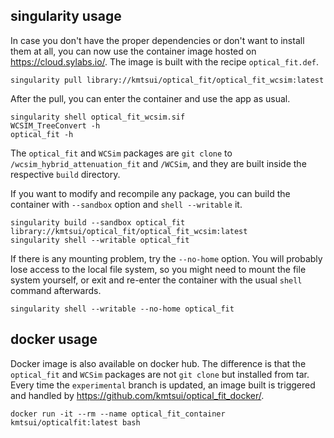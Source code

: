 ## singularity usage
In case you don't have the proper dependencies or don't want to install them at all, you can now use the container image hosted on https://cloud.sylabs.io/. The image is built with the recipe `optical_fit.def`.
```
singularity pull library://kmtsui/optical_fit/optical_fit_wcsim:latest
```
After the pull, you can enter the container and use the app as usual.
```
singularity shell optical_fit_wcsim.sif
WCSIM_TreeConvert -h
optical_fit -h
```
The `optical_fit` and `WCSim` packages are `git clone` to `/wcsim_hybrid_attenuation_fit` and `/WCSim`, and they are built inside the respective `build` directory.

If you want to modify and recompile any package, you can build the container with `--sandbox` option and `shell --writable` it.
```
singularity build --sandbox optical_fit library://kmtsui/optical_fit/optical_fit_wcsim:latest
singularity shell --writable optical_fit
```
If there is any mounting problem, try the `--no-home` option. You will probably lose access to the local file system, so you might need to mount the file system yourself, or exit and re-enter the container with the usual `shell` command afterwards.
```
singularity shell --writable --no-home optical_fit
```

## docker usage
Docker image is also available on docker hub. The difference is that the  `optical_fit` and `WCSim` packages are not `git clone` but installed from tar. Every time the `experimental` branch is updated, an image built is triggered and handled by https://github.com/kmtsui/optical_fit_docker/.
```
docker run -it --rm --name optical_fit_container kmtsui/opticalfit:latest bash
```